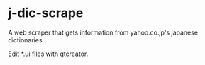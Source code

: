 j-dic-scrape
============

A web scraper that gets information from yahoo.co.jp's japanese dictionaries

Edit \*.ui files with qtcreator.
